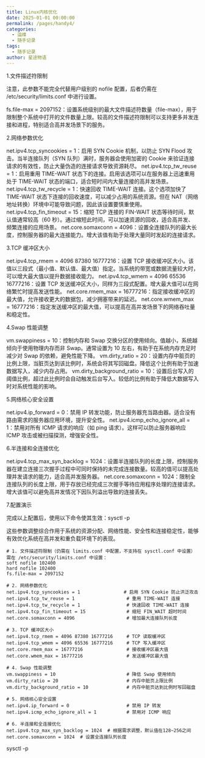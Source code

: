 ```yaml
---
title: Linux内核优化
date: 2025-01-01 00:00:00
permalink: /pages/handy4/
categories:
  - 运维
  - 随手记录
tags:
  - 随手记录
author: 星途物语
---
```

1.文件描述符限制

注意，此参数不能完全代替用户级别的 nofile 配置，后者仍需在 /etc/security/limits.conf 中进行设置。

fs.file-max = 2097152：设置系统级别的最大文件描述符数量（file-max），用于限制整个系统中打开的文件数量上限。较高的文件描述符限制可以支持更多并发连接和进程，特别适合高并发场景下的服务。

2.网络参数优化

net.ipv4.tcp_syncookies = 1：启用 SYN Cookie 机制，以防止 SYN Flood 攻击。当半连接队列（SYN 队列）满时，服务器会使用加密的 Cookie 来验证连接请求的有效性，防止大量伪造的连接请求导致资源耗尽。
net.ipv4.tcp_tw_reuse = 1：启用重用 TIME-WAIT 状态下的连接。启用该选项可以在服务器上迅速重用处于 TIME-WAIT 状态的端口，适合短时间内大量连接的高并发场景。
net.ipv4.tcp_tw_recycle = 1：快速回收 TIME-WAIT 连接。这个选项加快了 TIME-WAIT 状态下连接的回收速度，可以减少占用的系统资源。但在 NAT（网络地址转换）环境中可能导致问题，因此该设置要慎重使用。
net.ipv4.tcp_fin_timeout = 15：缩短 TCP 连接的 FIN-WAIT 状态等待时间，默认值通常较高（60 秒）。通过缩短此时间，可以加速资源的回收，适合高并发、频繁连接的应用场景。
net.core.somaxconn = 4096：设置全连接队列的最大长度，控制服务器的最大连接能力。增大该值有助于处理大量同时发起的连接请求。

3.TCP 缓冲区大小

net.ipv4.tcp_rmem = 4096 87380 16777216：设置 TCP 接收缓冲区大小。该值以三段式（最小值、默认值、最大值）指定。当系统的带宽或数据流量较大时，可以增大最大值以提升数据接收能力。
net.ipv4.tcp_wmem = 4096 65536 16777216：设置 TCP 发送缓冲区大小，同样为三段式配置。增大最大值可以在网络繁忙时提高发送性能。
net.core.rmem_max = 16777216：指定接收缓冲区的最大值，允许接收更大的数据包，减少拥塞带来的延迟。
net.core.wmem_max = 16777216：指定发送缓冲区的最大值，可以提高在高并发场景下的网络吞吐量和稳定性。

4.Swap 性能调整

vm.swappiness = 10：控制内存和 Swap 交换分区的使用倾向。值越小，系统越倾向于使用物理内存而非 Swap。通常设置为 10 左右，有助于在系统内存充足时减少对 Swap 的依赖，避免性能下降。
vm.dirty_ratio = 20：设置内存中脏页的比例上限，当脏页达到该比例时，系统会将其写回磁盘。降低这个比例有助于加速数据写入，减少内存占用。
vm.dirty_background_ratio = 10：设置后台写入的阈值比例，超过此比例时会自动触发后台写入。较低的比例有助于降低大数据写入时对系统性能的影响。

5.网络核心安全设置

net.ipv4.ip_forward = 0：禁用 IP 转发功能，防止服务器充当路由器。适合没有路由需求的服务器应用环境，提升安全性。
net.ipv4.icmp_echo_ignore_all = 1：禁用对所有 ICMP 请求的响应（如 ping 请求）。这样可以防止服务器响应 ICMP 攻击或被扫描探测，增强安全性。

6.半连接和全连接优化

net.ipv4.tcp_max_syn_backlog = 1024：设置半连接队列的长度上限，控制服务器在建立连接三次握手过程中可同时保持的未完成连接数量。较高的值可以提高处理并发请求的能力，适合高并发服务器。
net.core.somaxconn = 1024：限制全连接队列的长度上限，用于存放已经完成三次握手等待应用程序处理的连接请求。增大该值可以避免高并发情况下因队列溢出导致的连接丢失。

7.配置演示

完成以上配置后，使用以下命令使其生效：sysctl -p

这些参数调整综合作用于系统的资源分配、网络性能、安全性和连接稳定性，能够有效优化系统在高并发和重负载环境下的表现。

```shell
# 1. 文件描述符限制（仍需在 limits.conf 中配置，不支持在 sysctl.conf 中设置）
需在 /etc/security/limits.conf 中设置：
soft nofile 102400
hard nofile 102400
fs.file-max = 2097152

# 2. 网络参数优化
net.ipv4.tcp_syncookies = 1                # 启用 SYN Cookie 防止洪泛攻击
net.ipv4.tcp_tw_reuse = 1                   # 重用 TIME-WAIT 连接
net.ipv4.tcp_tw_recycle = 1                 # 快速回收 TIME-WAIT 连接
net.ipv4.tcp_fin_timeout = 15               # 缩短 FIN_WAIT 超时时间
net.core.somaxconn = 4096                   # 增加最大连接队列长度

# 3. TCP 缓冲区大小
net.ipv4.tcp_rmem = 4096 87380 16777216     # TCP 读取缓冲区
net.ipv4.tcp_wmem = 4096 65536 16777216     # TCP 写入缓冲区
net.core.rmem_max = 16777216                # 接收缓冲区最大值
net.core.wmem_max = 16777216                # 发送缓冲区最大值

# 4. Swap 性能调整
vm.swappiness = 10                          # 降低 Swap 使用倾向
vm.dirty_ratio = 20                         # 内存中脏页上限比例
vm.dirty_background_ratio = 10              # 内存中脏页达到比例时写回磁盘

# 5. 网络核心安全设置
net.ipv4.ip_forward = 0                     # 禁用 IP 转发
net.ipv4.icmp_echo_ignore_all = 1           # 禁用对 ICMP 响应

# 6. 半连接和全连接优化
net.ipv4.tcp_max_syn_backlog = 1024  # 根据需求调整，默认值在128~256之间
net.core.somaxconn = 1024  # 设置全连接队列长度
```

sysctl -p
